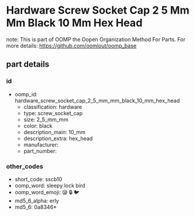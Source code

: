 # Hardware Screw Socket Cap 2 5 Mm Mm Black 10 Mm Hex Head  

note: This is part of OOMP the Oopen Organization Method For Parts. For more details: https://github.com/oomlout/oomp_base

##  part details





### id
* oomp_id: hardware_screw_socket_cap_2_5_mm_mm_black_10_mm_hex_head
  * classification: hardware
  * type: screw_socket_cap
  * size: 2_5_mm_mm
  * color: black
  * description_main: 10_mm
  * description_extra: hex_head
  * manufacturer: 
  * part_number: 

### other_codes
* short_code: sscb10
* oomp_word: sleepy lock bird
* oomp_word_emoji: :sleepy: :lock: :bird:
* md5_6_alpha: erly
* md5_6: 0a8346* 